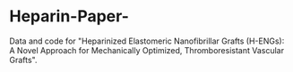 # Heparin-Paper-
Data and code for "Heparinized Elastomeric Nanofibrillar Grafts (H-ENGs): A Novel Approach for Mechanically Optimized, Thromboresistant Vascular Grafts". 
